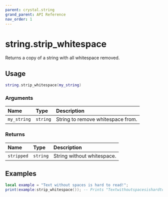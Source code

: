 ```yaml
---
parent: crystal.string
grand_parent: API Reference
nav_order: 1
---
```


# string.strip_whitespace

Returns a copy of a string with all whitespace removed.

## Usage

```lua
string.strip_whitespace(my_string)
```

### Arguments

| Name        | Type     | Description                       |
| :---------- | :------- | :-------------------------------- |
| `my_string` | `string` | String to remove whitespace from. |

### Returns

| Name       | Type     | Description                |
| :--------- | :------- | :------------------------- |
| `stripped` | `string` | String without whitespace. |

## Examples

```lua
local example = "Text without spaces is hard to read!";
print(example:strip_whitespace()); -- Prints "Textwithoutspacesishardtoread!"
```
